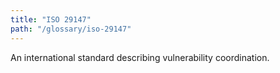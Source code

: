 ```yaml
---
title: "ISO 29147"
path: "/glossary/iso-29147"
---
```


An international standard describing vulnerability coordination. 
